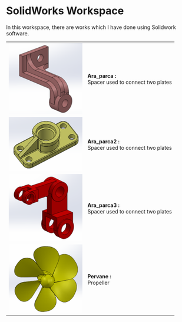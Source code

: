 # SolidWorks Workspace
In this workspace, there are works which I have done using Solidwork software.


|   |   |
|---|---|
| <img src="https://github.com/muratti32/solidworks-workspace/blob/master/ara_parca/ara_parca.png" width="200" />  | **Ara_parca :** <br> Spacer used to connect two plates |
| <img src="https://github.com/muratti32/solidworks-workspace/blob/master/ara_parca2/ara_parca2_2.png" width="200" />  | **Ara_parca2 :** <br>Spacer used to connect two plates  |
| <img src="https://github.com/muratti32/solidworks-workspace/blob/master/ara_parca3/ara_parca33.png" width="200" /> | **Ara_parca3 :** <br> Spacer used to connect two plates  |
| <img src="https://github.com/muratti32/solidworks-workspace/blob/master/pervane/pervane2.png" width="200" />  | **Pervane :** <br> Propeller  |
